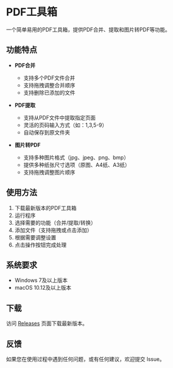 # PDF工具箱

一个简单易用的PDF工具箱，提供PDF合并、提取和图片转PDF等功能。

## 功能特点
- **PDF合并**
  - 支持多个PDF文件合并
  - 支持拖拽调整合并顺序
  - 支持删除已添加的文件

- **PDF提取**
  - 支持从PDF文件中提取指定页面
  - 灵活的页码输入方式（如：1,3,5-9）
  - 自动保存到原文件夹

- **图片转PDF**
  - 支持多种图片格式（jpg、jpeg、png、bmp）
  - 提供多种纸张尺寸选项（原图、A4纸、A3纸）
  - 支持拖拽调整图片顺序

## 使用方法
1. 下载最新版本的PDF工具箱
2. 运行程序
3. 选择需要的功能（合并/提取/转换）
4. 添加文件（支持拖拽或点击添加）
5. 根据需要调整设置
6. 点击操作按钮完成处理

## 系统要求
- Windows 7及以上版本
- macOS 10.12及以上版本

## 下载
访问 [Releases](https://github.com/xiaolitanhua/pdf-toolbox/releases) 页面下载最新版本。

## 反馈
如果您在使用过程中遇到任何问题，或有任何建议，欢迎提交 Issue。 
